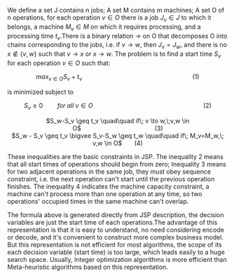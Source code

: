 We define a set $\text{J}$ contains n jobs; A set $\text{M}$ contains m machines; A set $\text{O}$ of n operations, for each operation $v\in O$ there is a job $J_v \in J$ to which it belongs, a machine $M_v \in M$ on which it requires processing, and a processing time $t_v$.There is a binary relation $\to$ on $\text{O}$ that decomposes $\text{O}$ into chains corresponding to the jobs, i.e. if $v \to w$, then $J_v=J_w$, and there is no $x \notin \{v,w\}$ such that $v \to x$ or $x \to w$. The problem is to find a start time $S_v$ for each operation $v \in O$ such that:

<span><div style="text-align: center;">
$max_{v \in O}S_v+t_v$&emsp;&emsp;&emsp;&emsp;&emsp;&emsp;&emsp;&emsp;&emsp;&emsp;&emsp;&emsp;&emsp;&emsp;&emsp;&emsp;&emsp;&emsp;(1)
</div></span>



is minimized subject to 
<span><div style="text-align: center;">
$S_v \geq 0 \quad\quad for\; all\; v \in O$&emsp;&emsp;&emsp;&emsp;&emsp;&emsp;&emsp;&emsp;&emsp;&emsp;&emsp;&emsp;&emsp;&emsp;&emsp;&emsp;&emsp;&emsp;(2)
</div></span>
<span><div style="text-align: center;">
$S_w-S_v \geq t_v \quad\quad if\; v \to w,\;v,w \in O$&emsp;&emsp;&emsp;&emsp;&emsp;&emsp;&emsp;&emsp;&emsp;&emsp;&emsp;&emsp;(3)
</div></span>
<span><div style="text-align: center;">
$S_w - S_v \geq t_v \bigvee S_v-S_w \geq t_w \quad\quad if\; M_v=M_w,\; v,w \in O$&emsp;&emsp;(4)
</div></span>

These inequalities are the basic constraints in JSP. The inequality 2 means that all start times of operations should begin from zero; Inequality 3 means for two adjacent operations in the same job, they must obey sequence constraint, i.e. the next operation can't start until the previous operation finishes. The inequality 4 indicates the machine capacity constraint, a machine can't process more than one operation at any time, so two operations' occupied times in the same machine can't overlap.

The formula above is generated directly from JSP description, the decision variables are just the start time of each operations.The advantage of this representation is that it is easy to understand, no need considering encode or decode, and it's convenient to construct more complex business model. But this representation is not efficient for most algorithms, the scope of its each decision variable (start time) is too large, which leads easily to a huge search space. Usually, Integer optimization algorithms is more efficient than Meta-heuristic algorithms based on this representation.




